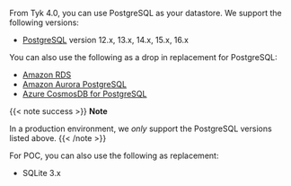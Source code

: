 ---
---

From Tyk 4.0, you can use PostgreSQL as your datastore. We support the following versions:

- [PostgreSQL](https://www.postgresql.org) version 12.x, 13.x, 14.x, 15.x, 16.x

You can also use the following as a drop in replacement for PostgreSQL:

- [Amazon RDS](https://aws.amazon.com/rds/)
- [Amazon Aurora PostgreSQL](https://docs.aws.amazon.com/AmazonRDS/latest/AuroraUserGuide/Aurora.AuroraPostgreSQL.html)
- [Azure CosmosDB for PostgreSQL](https://learn.microsoft.com/en-us/azure/cosmos-db/postgresql/introduction)

{{< note success >}}
**Note**

In a production environment, we *only* support the PostgreSQL versions listed above.
{{< /note >}}

For POC, you can also use the following as replacement:

- SQLite 3.x
